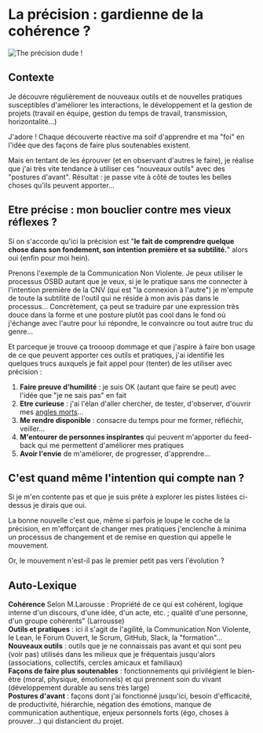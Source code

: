 # La précision : gardienne de la cohérence ? 

![The précision dude !](https://github.com/Julia-barbelane/reflexions/blob/master/photos/precision.png)

## Contexte
Je découvre régulièrement de nouveaux outils et de nouvelles pratiques susceptibles d'améliorer les interactions, le développement et la gestion de projets (travail en équipe, gestion du temps de travail, transmission, horizontalité...)

J'adore ! Chaque découverte réactive ma soif d'apprendre et ma "foi" en l'idée que des façons de faire plus soutenables existent.

Mais en tentant de les éprouver (et en observant d'autres le faire), je réalise que j'ai très vite tendance à utiliser ces "nouveaux outils" avec des "postures d'avant". Résultat : je passe vite à côté de toutes les belles choses qu'ils peuvent apporter...

## Etre précise : mon bouclier contre mes vieux réflexes ?

Si on s'accorde qu'ici la précision est "**le fait de comprendre quelque chose dans son fondement, son intention première et sa subtilité.**" alors oui (enfin pour moi hein). 

Prenons l'exemple de la Communication Non Violente. Je peux utiliser le processus OSBD autant que je veux, si je le pratique sans me connecter à l'intention première de la CNV (qui est "la connexion à l'autre") je m'empute de toute la subtilité de l'outil qui ne réside à mon avis pas dans le processus... Concrètement, ça peut se traduire par une expression très douce dans la forme et une posture plutôt pas cool dans le fond où j'échange avec l'autre pour lui répondre, le convaincre ou tout autre truc du genre...

Et parceque je trouve ça troooop dommage et que j'aspire à faire bon usage de ce que peuvent apporter ces outils et pratiques, j'ai identifié les quelques trucs auxquels je fait appel pour (tenter) de les utiliser avec précision :  

1. **Faire preuve d'humilité** : je suis OK (autant que faire se peut) avec l'idée que "je ne sais pas" en fait
2. **Etre curieuse** : j'ai l'élan d'aller chercher, de tester, d'observer, d'ouvrir mes [angles morts](https://github.com/Julia-barbelane/reflexions/blob/master/chantiers/la-theorie-de-l-angle-mort.md)...
3. **Me rendre disponible** : consacre du temps pour me former, réfléchir, veiller...
4. **M'entourer de personnes inspirantes** qui peuvent m'apporter du feed-back qui me permettent d'améliorer mes pratiques
5. **Avoir l'envie** de m'améliorer, de progresser, d'apprendre...


## C'est quand même l'intention qui compte  nan ?

Si je m'en contente pas et que je suis prête à explorer les pistes listées ci-dessus je dirais que oui.

La bonne nouvelle c'est que, même si parfois je loupe le coche de la précision, en m'efforçant de changer mes pratiques j'enclenche à minima un processus de changement et de remise en question qui appelle le mouvement.

Or, le mouvement n'est-il pas le premier petit pas vers l'évolution ?


## Auto-Lexique
**Cohérence** Selon M.Larousse :  Propriété de ce qui est cohérent, logique interne d'un discours, d'une idée, d'un acte, etc. ; qualité d'une personne, d'un groupe cohérents" (Larrousse)  
**Outils et pratiques** : ici il s'agit de l'agilité, la Communication Non Violente, le Lean, le Forum Ouvert, le Scrum, GitHub, Slack, la "formation"...  
**Nouveaux outils** : outils que je ne connaissais pas avant et qui sont peu (voir pas) utilisés dans les milieux que je fréquentais jusqu'alors (associations, collectifs, cercles amicaux et familiaux)  
**Façons de faire plus soutenables** : fonctionnements qui privilégient le bien-être (moral, physique, émotionnels) et qui prennent soin du vivant (développement durable au sens très large)  
**Postures d'avant** : façons dont j'ai fonctionné jusqu'ici, besoin d'efficacité, de productivité, hiérarchie, négation des émotions, manque de communication authentique, enjeux personnels forts (égo, choses à prouver...) qui distancient du projet.

